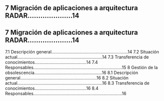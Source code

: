 ## 7 Migración de aplicaciones a arquitectura RADAR\...\...\...\...\...\...\...14

## 7 Migración de aplicaciones a arquitectura RADAR\...\...\...\...\...\...\...14

7.1 Descripción general\...\...\...\...\...\...\...\...\...\...\...\...\...\...\...\...\...\...\...\.....14 7.2 Situación actual\...\...\...\...\...\...\...\...\...\...\...\...\...\...\...\...\...\...\...\...\...\...\...14 7.3 Transferencia de conocimientos\...\...\...\...\...\...\...\...\...\...\...\...\...\...14 7.4 Responsables\...\...\...\...\...\...\...\...\...\...\...\...\...\...\...\...\...\...\...\...\...\...\...\...15 8 Gestión de la obsolescencia\...\...\...\...\...\...\...\...\...\...\...\...\...\...\...\...\...\....16 8.1 Descripción general\...\...\...\...\...\...\...\...\...\...\...\...\...\...\...\...\...\...\...\.....16 8.2 Situación actual\...\...\...\...\...\...\...\...\...\...\...\...\...\...\...\...\...\...\...\...\...\...\...16 8.3 Transferencia de conocimientos\...\...\...\...\...\...\...\...\...\...\...\...\...\...16 8.4 Responsables\...\...\...\...\...\...\...\...\...\...\...\...\...\...\...\...\...\...\...\...\...\...\...\...16
